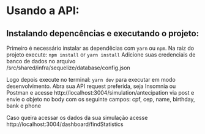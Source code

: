 # Usando a API:

## Instalando depencências e executando o projeto:

Primeiro é necessário instalar as dependêcias com `yarn` ou `npm`. Na raiz do projeto execute:
`npm install` or `yarn install`
Adicione suas credenciais de banco de dados no arquivo /src/shared/infra/sequelize/database/config.json

Logo depois execute no terminal: `yarn dev` para executar em modo desenvolvimento.
Abra sua API request preferida, seja Insomnia ou Postman e acesse http://localhost:3004/simulation/antecipation via post e envie o objeto no body com os seguinte campos: cpf, cep, name, birthday, bank e phone

Caso queira acessar os dados da sua simulação acesse http://localhost:3004/dashboard/findStatistics

